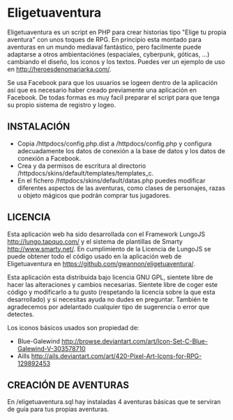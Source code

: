 Eligetuaventura
===============

Eligetuaventura es un script en PHP para crear historias tipo "Elige tu propia aventura" con unos toques de RPG.  En principio esta montado para aventuras en un mundo mediaval fantástico, pero facilmente puede adaptarse a otros ambientaciónes (espaciales, cyberpunk, góticas, ...) cambiando el diseño, los iconos y los textos. Puedes ver un ejemplo de uso en http://heroesdenomariarka.com/. 

Se usa Facebook para que los usuarios se logeen dentro de la aplicación así que es necesario haber creado previamente una aplicación en Facebook. De todas formas es muy facil preparar el script para que tenga su propio sistema de registro y logeo.

INSTALACIÓN
-----------

- Copia /httpdocs/config.php.dist a /httpdocs/config.php y configura adecuadamente los datos de conexión a la base de datos y los datos de conexión a Facebook. 
- Crea y da permisos de escritura al directorio /httpdocs/skins/default/templates/templates_c. 
- En el fichero /httpdocs/skins/default/datas.php puedes modificar diferentes aspectos de las aventuras, como clases de personajes, razas u objeto mágicos que podrán comprar tus jugadores.

LICENCIA
--------

Esta aplicación web ha sido desarrollada con el Framework LungoJS http://lungo.tapquo.com/ y el sistema de plantillas de Smarty http://www.smarty.net/. En cumplimiento de la Licencia de LungoJS se puede obtener todo el código usado en la aplicación web de Eligetuaventura en https://github.com/gwannon/eligetuaventura/.

Esta aplicación esta distribuida bajo licencia GNU GPL, sientete libre de hacer las alteraciones y cambios necesarias. Sientete libre de coger este código y modificarlo a tu gusto (respetando la licencía sobre la que esta desarrollado) y si necesitas ayuda no dudes en preguntar. También te agradecemos por adelantado cualquier tipo de sugerencia o error que detectes.

Los iconos básicos usados son propiedad de:
- Blue-Galewind http://browse.deviantart.com/art/Icon-Set-C-Blue-Galewind-V-303578710
- Aills http://ails.deviantart.com/art/420-Pixel-Art-Icons-for-RPG-129892453

CREACIÓN DE AVENTURAS
---------------------
En /eligetuaventura.sql hay instaladas 4 aventuras básicas que te serviran de guía para tus propias aventuras.
